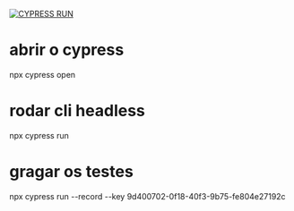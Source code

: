 [![CYPRESS RUN](https://github.com/FabioKnuppVaz/cypress-performance/actions/workflows/main.yml/badge.svg?branch=master)](https://github.com/FabioKnuppVaz/cypress-performance/actions/workflows/main.yml)

# abrir o cypress
npx cypress open

# rodar cli headless
npx cypress run

# gragar os testes
npx cypress run --record --key 9d400702-0f18-40f3-9b75-fe804e27192c